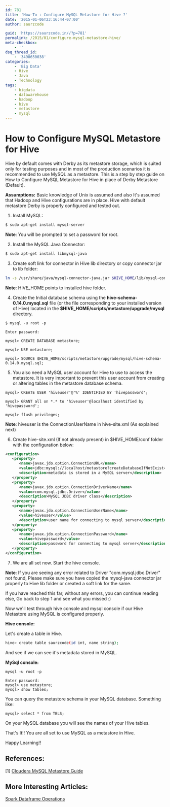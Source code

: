 ```yaml
---
id: 781
title: 'How-To : Configure MySQL Metastore for Hive ?'
date: '2015-01-06T23:16:44-07:00'
author: saurzcode

guid: 'https://saurzcode.in//?p=781'
permalink: /2015/01/configure-mysql-metastore-hive/
meta-checkbox:
    - ''
dsq_thread_id:
    - '3490650038'
categories:
    - 'Big Data'
    - Hive
    - Java
    - Technology
tags:
    - bigdata
    - datawarehouse
    - hadoop
    - hive
    - metastore
    - mysql
---
```


# How to Configure MySQL Metastore for Hive

Hive by default comes with Derby as its metastore storage, which is suited only for testing purposes and in most of the production scenarios it is recommended to use MySQL as a metastore. This is a step by step guide on How to Configure MySQL Metastore for Hive in place of Derby Metastore (Default).

**Assumptions:** Basic knowledge of Unix is assumed and also It's assumed that Hadoop and Hive configurations are in place. Hive with default metastore Derby is properly configured and tested out.

1. Install MySQL:

```sh
$ sudo apt-get install mysql-server
```

**Note**: You will be prompted to set a password for root.

2. Install the MySQL Java Connector:

```sh
$ sudo apt-get install libmysql-java
```

3. Create soft link for connector in Hive lib directory or copy connector jar to lib folder:

```sh
ln -s /usr/share/java/mysql-connector-java.jar $HIVE_HOME/lib/mysql-connector-java.jar
```

**Note**: HIVE_HOME points to installed hive folder.

4. Create the Initial database schema using the **hive-schema-0.14.0.mysql.sql** file (or the file corresponding to your installed version of Hive) located in the **$HIVE_HOME/scripts/metastore/upgrade/mysql** directory.

```mysql
$ mysql -u root -p

Enter password:

mysql> CREATE DATABASE metastore;

mysql> USE metastore;

mysql> SOURCE $HIVE_HOME/scripts/metastore/upgrade/mysql/hive-schema-0.14.0.mysql.sql;
```

5. You also need a MySQL user account for Hive to use to access the metastore. It is very important to prevent this user account from creating or altering tables in the metastore database schema.

```mysql
mysql> CREATE USER 'hiveuser'@'%' IDENTIFIED BY 'hivepassword'; 

mysql> GRANT all on *.* to 'hiveuser'@localhost identified by 'hivepassword';

mysql> flush privileges;
```

**Note**: hiveuser is the ConnectionUserName in hive-site.xml (As explained next)

6. Create hive-site.xml (If not already present) in $HIVE_HOME/conf folder with the configuration below:

```xml
<configuration>
   <property>
      <name>javax.jdo.option.ConnectionURL</name>
      <value>jdbc:mysql://localhost/metastore?createDatabaseIfNotExist=true</value>
      <description>metadata is stored in a MySQL server</description>
   </property>
   <property>
      <name>javax.jdo.option.ConnectionDriverName</name>
      <value>com.mysql.jdbc.Driver</value>
      <description>MySQL JDBC driver class</description>
   </property>
   <property>
      <name>javax.jdo.option.ConnectionUserName</name>
      <value>hiveuser</value>
      <description>user name for connecting to mysql server</description>
   </property>
   <property>
      <name>javax.jdo.option.ConnectionPassword</name>
      <value>hivepassword</value>
      <description>password for connecting to mysql server</description>
   </property>
</configuration>
```

7. We are all set now. Start the hive console.

**Note**: If you are seeing any error related to Driver "com.mysql.jdbc.Driver" not found, Please make sure you have copied the mysql-java connector jar properly to Hive lib folder or created a soft link for the same.

If you have reached this far, without any errors, you can continue reading else, Go back to step 1 and see what you missed :)

Now we'll test through hive console and mysql console if our Hive Metastore using MySQL is configured properly.

__Hive console:__

Let's create a table in Hive.

```sh
hive> create table saurzcode(id int, name string);
```

And see if we can see it's metadata stored in MySQL.

__MySql console:__

```mysql
mysql -u root -p

Enter password:                                                             
mysql> use metastore;                                                                                              
mysql> show tables;
```

You can query the metastore schema in your MySQL database. Something like:

```mysql
mysql> select * from TBLS;
```

On your MySQL database you will see the names of your Hive tables.

That's It!! You are all set to use MySQL as a metastore in Hive.

Happy Learning!!

## References:

[1] [Cloudera MySQL Metastore Guide](http://www.cloudera.com/content/cloudera/en/documentation/cdh4/v4-2-0/CDH4-Installation-Guide/cdh4ig_topic_18_4.html)

## More Interesting Articles:

[Spark Dataframe Operations](https://saurzcode.in/2018/06/spark-common-dataframe-operations/)
